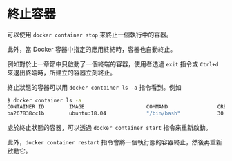 # 終止容器

可以使用 `docker container stop` 來終止一個執行中的容器。

此外，當 Docker 容器中指定的應用終結時，容器也自動終止。

例如對於上一章節中只啟動了一個終端的容器，使用者透過 `exit` 指令或 `Ctrl+d` 來退出終端時，所建立的容器立刻終止。

終止狀態的容器可以用 `docker container ls -a` 指令看到。例如

```bash
$ docker container ls -a
CONTAINER ID        IMAGE                    COMMAND                CREATED             STATUS                          PORTS               NAMES
ba267838cc1b        ubuntu:18.04             "/bin/bash"            30 minutes ago      Exited (0) About a minute ago                       trusting_newton
```

處於終止狀態的容器，可以透過 `docker container start` 指令來重新啟動。

此外，`docker container restart` 指令會將一個執行態的容器終止，然後再重新啟動它。
